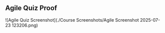 ## Agile Quiz Proof

![Agile Quiz Screenshot](./Course Screenshots/Agile Screenshot 2025-07-23 123206.png)
